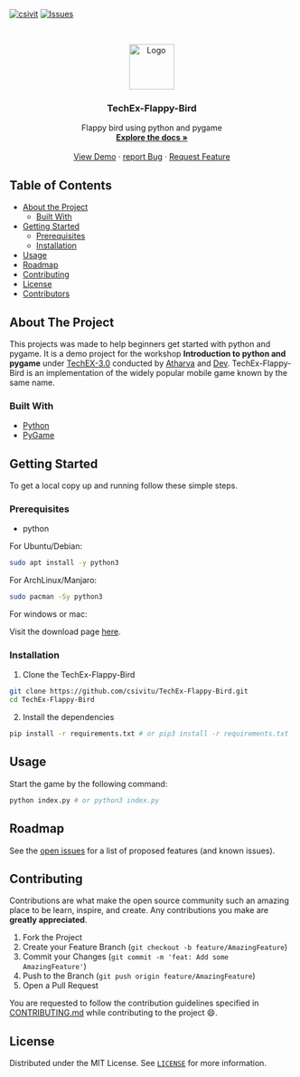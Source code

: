 [![csivit][csivitu-shield]][csivitu-url]
[![Issues][issues-shield]][issues-url]

<!-- PROJECT LOGO -->
<br />
<p align="center">
  <a href="https://github.com/csivitu/TechEx-Flappy-Bird">
    <img src="https://csivit.com/images/favicon.png" alt="Logo" width="80">
  </a>

  <h3 align="center">TechEx-Flappy-Bird</h3>

  <p align="center">
     Flappy bird using python and pygame 
    <br />
    <a href="https://github.com/csivitu/TechEx-Flappy-Bird"><strong>Explore the docs »</strong></a>
    <br />
    <br />
    <a href="https://github.com/csivitu/TechEx-Flappy-Bird">View Demo</a>
    ·
    <a href="https://github.com/csivitu/TechEx-Flappy-Bird/issues">report Bug</a>
    ·
    <a href="https://github.com/csivitu/TechEx-Flappy-Bird/issues">Request Feature</a>
  </p>
</p>



<!-- TABLE OF CONTENTS -->
## Table of Contents

* [About the Project](#about-the-project)
  * [Built With](#built-with)
* [Getting Started](#getting-started)
  * [Prerequisites](#prerequisites)
  * [Installation](#installation)
* [Usage](#usage)
* [Roadmap](#roadmap)
* [Contributing](#contributing)
* [License](#license)
* [Contributors](#contributors-)



<!-- ABOUT THE PROJECT -->
## About The Project

<!-- [![Product Name Screen Shot][product-screenshot]](https://example.com) -->

<!-- Here's a blank template to get started:
**To avoid retyping too much info. Do a search and replace with your text editor for the following:**
`csivitu`, `TechEx-Flappy-Bird`, `twitter_handle`, `email` -->

This projects was made to help beginners get started with python and pygame. It is a demo project for the workshop <strong>Introduction to python and pygame</strong> under [TechEX-3.0](https://techex.csivit.com/) conducted by [Atharva](https://github.com/Atharva-Gundawar) and [Dev](https://github.com/devashar13). TechEx-Flappy-Bird is an implementation of the widely popular mobile game known by the same name.


### Built With

* [Python](https://www.python.org/)
* [PyGame](https://www.pygame.org/)



<!-- GETTING STARTED -->
## Getting Started

To get a local copy up and running follow these simple steps.

### Prerequisites

* python

For Ubuntu/Debian:

```sh
sudo apt install -y python3
```

For ArchLinux/Manjaro:

```sh
sudo pacman -Sy python3
```

For windows or mac:

Visit the download page [here](https://www.python.org/downloads/).

<!-- * pygame

```sh
pip install pygame # or pip3 install pygame
``` -->

### Installation
 
1. Clone the TechEx-Flappy-Bird
```sh
git clone https://github.com/csivitu/TechEx-Flappy-Bird.git
cd TechEx-Flappy-Bird
```
2. Install the dependencies 
```sh
pip install -r requirements.txt # or pip3 install -r requirements.txt
```



<!-- USAGE EXAMPLES -->
## Usage

Start the game by the following command:
```sh
python index.py # or python3 index.py
```



<!-- ROADMAP -->
## Roadmap

See the [open issues](https://github.com/csivitu/TechEx-Flappy-Bird/issues) for a list of proposed features (and known issues).



<!-- CONTRIBUTING -->
## Contributing

Contributions are what make the open source community such an amazing place to be learn, inspire, and create. Any contributions you make are **greatly appreciated**.

1. Fork the Project
2. Create your Feature Branch (`git checkout -b feature/AmazingFeature`)
3. Commit your Changes (`git commit -m 'feat: Add some AmazingFeature'`)
4. Push to the Branch (`git push origin feature/AmazingFeature`)
5. Open a Pull Request

You are requested to follow the contribution guidelines specified in [CONTRIBUTING.md](./CONTRIBUTING.md) while contributing to the project :smile:.

<!-- LICENSE -->
## License

Distributed under the MIT License. See [`LICENSE`](./LICENSE) for more information.




<!-- MARKDOWN LINKS & IMAGES -->
<!-- https://www.markdownguide.org/basic-syntax/#reference-style-links -->
[csivitu-shield]: https://img.shields.io/badge/csivitu-csivitu-blue
[csivitu-url]: https://csivit.com
[issues-shield]: https://img.shields.io/github/issues/othneildrew/Best-README-Template.svg?style=flat-square
[issues-url]: https://github.com/csivitu/TechEx-Flappy-Bird/issues
